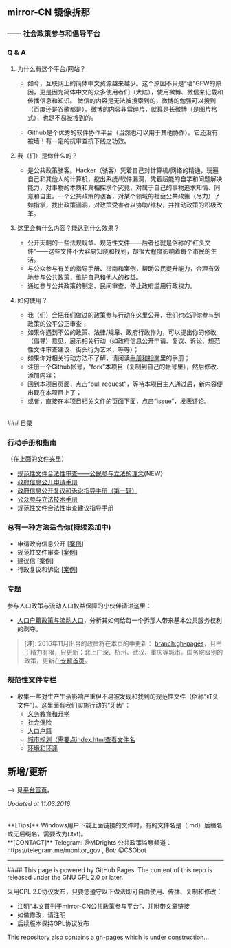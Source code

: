 ## mirror-CN 镜像拆那
### —— 社会政策参与和倡导平台

### Q & A

1. 为什么有这个平台/网站？
	+ 如今，互联网上的简体中文资源越来越少。这个原因不只是“墙”GFW的原因，更是因为简体中文的众多使用者们（大陆），使用微博、微信来记载和传播信息和知识。 微信的内容是无法被搜索到的，微博的勉强可以搜到（百度还是谷歌都是）。微博的内容非常碎片，就算是长微博（是图片格式），也是不易被搜到的。

	+ Github是个优秀的软件协作平台（当然也可以用于其他协作）。它还没有被墙！有一定的抗审查抗下线之功效。  

2. 我（们）是做什么的？
	+ 是公共政策骇客。Hacker（骇客）凭着自己对计算机/网络的精通，玩遍自己和其他人的计算机，挖出系统/软件漏洞，凭着超能的自学和问题解决能力，对事物的本质和真相探求个究竟，对属于自己的事物追求知情、同意和自主。一个公共政策的骇客，对某个领域的社会公共政策（尽力）了如指掌，找出政策漏洞，对政策受害者以协助/维权，并推动政策的积极改革。

3. 这里会有什么内容？能达到什么效果？
	+ 公开天朝的一些法规规章、规范性文件——后者也就是俗称的“红头文件”——这些文件不大容易知晓和找到，却很大程度影响着每个市民的生活。
	+ 与公众参与有关的指导手册、指南和案例，帮助公民提升能力，合理有效地参与公共政策，维护自己和他人的权益。 
	+ 通过参与公共政策的制定、民间审查，停止政府滥用行政权力。 

4. 如何使用？
	+ 我（们）会把我们做过的政策参与行动在这里公开，我们也欢迎你参与到政策的公平公正审查；
	+ 如果你遇到不公的政策、法律/规章、政府行政作为，可以提出你的修改（倡导）意见，展示相关行动（如政府信息公开申请、复议、诉讼、规范性文件审查建议、街头行为艺术，等等）；
	+ 如果你对相关行动方法不了解，请阅读[手册和指南](https://github.com/mdrights/mirror-CN/tree/master/%E6%89%8B%E5%86%8C%E5%92%8C%E6%8C%87%E5%8D%97)里的手册；
	+ 注册一个Github帐号，“fork”本项目（复制到自己的帐号里），然后修改、添加内容；
	+ 回到本项目页面，点击“pull request”，等待本项目主人通过后，新内容便出现在本项目上了；
	+ 或者，直接在本项目相关文件的页面下面，点击“issue”，发表评论。



<br>
### 目录
<br>

### 行动手册和指南  

（在上面的[文件夹](https://github.com/mdrights/mirror-CN/tree/master/%E6%89%8B%E5%86%8C%E5%92%8C%E6%8C%87%E5%8D%97)里）  
+ [规范性文件合法性审查——公民参与立法的理念](https://github.com/mdrights/mirror-CN/blob/master/%E6%89%8B%E5%86%8C%E5%92%8C%E6%8C%87%E5%8D%97/%E8%A7%84%E8%8C%83%E6%80%A7%E6%96%87%E4%BB%B6%E5%90%88%E6%B3%95%E6%80%A7%E5%AE%A1%E6%9F%A5%E7%9A%84%E6%96%B9%E6%B3%95%EF%BC%8D%E5%85%AC%E6%B0%91%E5%8F%82%E4%B8%8E%E7%AB%8B%E6%B3%95%E7%9A%84%E7%90%86%E5%BF%B5.pdf){NEW}
+ [政府信息公开申请手册](https://github.com/mdrights/mirror-CN/blob/master/%E6%89%8B%E5%86%8C%E5%92%8C%E6%8C%87%E5%8D%97/%E6%94%BF%E5%BA%9C%E4%BF%A1%E6%81%AF%E5%85%AC%E5%BC%80%E7%94%B3%E8%AF%B7%E6%89%8B%E5%86%8C.pdf)  
+ [政府信息公开复议和诉讼指导手册（第一辑）](https://github.com/mdrights/mirror-CN/blob/master/%E6%89%8B%E5%86%8C%E5%92%8C%E6%8C%87%E5%8D%97/%E6%94%BF%E5%BA%9C%E4%BF%A1%E6%81%AF%E5%85%AC%E5%BC%80%E5%A4%8D%E8%AE%AE%E4%B8%8E%E8%AF%89%E8%AE%BC%E6%8C%87%E5%AF%BC%E6%89%8B%E5%86%8C%EF%BC%88%E7%AC%AC%E4%B8%80%E8%BE%91%EF%BC%89.pdf)  
+ [公众参与立法技术手册](https://github.com/mdrights/mirror-CN/blob/master/%E6%89%8B%E5%86%8C%E5%92%8C%E6%8C%87%E5%8D%97/%E5%85%AC%E4%BC%97%E5%8F%82%E4%B8%8E%E7%AB%8B%E6%B3%95%E6%8A%80%E6%9C%AF%E6%89%8B%E5%86%8C%20pdf.pdf)  
+ [规范性文件合法性审查建议指导手册](https://github.com/mdrights/mirror-CN/blob/master/%E6%89%8B%E5%86%8C%E5%92%8C%E6%8C%87%E5%8D%97/%E8%A7%84%E8%8C%83%E6%80%A7%E6%96%87%E4%BB%B6%E5%90%88%E6%B3%95%E6%80%A7%E5%AE%A1%E6%9F%A5%E5%BB%BA%E8%AE%AE%E6%8C%87%E5%AF%BC%E6%89%8B%E5%86%8C.pdf)



### 总有一种方法适合你(持续添加中)

+ 申请政府信息公开  [[案例](https://github.com/mdrights/mirror-CN/tree/master/case%E6%A1%88%E4%BE%8B/OGIR%E7%94%B3%E8%AF%B7%E6%94%BF%E5%BA%9C%E4%BF%A1%E6%81%AF%E5%85%AC%E5%BC%80%E6%A1%88%E4%BE%8B)]
+ 规范性文件审查    [[案例](https://github.com/mdrights/mirror-CN/tree/master/case%E6%A1%88%E4%BE%8B/RLR%E8%A7%84%E8%8C%83%E6%80%A7%E6%96%87%E4%BB%B6%E5%AE%A1%E6%9F%A5)]
+ 建议信           [[案例](https://github.com/mdrights/mirror-CN/tree/master/case%E6%A1%88%E4%BE%8B/L%E5%BB%BA%E8%AE%AE%E4%BF%A1)]
+ 行政复议和诉讼    [[案例](https://github.com/mdrights/mirror-CN/tree/master/case%E6%A1%88%E4%BE%8B/AL%E8%A1%8C%E6%94%BF%E8%AF%89%E8%AE%BC)]


### 专题

参与人口政策与流动人口权益保障的小伙伴请进这里：
+ [人口户籍政策与流动人口](https://mdrights.github.io/mirror-CN/renkou/)，分析其如何给每一个拆那人带来基本公共服务权利的剥夺。  
> **[注]**: 2016年11月出台的政策将在本页的<local-policy>中更新：
[branch:gh-pages](https://github.com/mdrights/mirror-CN/tree/gh-pages/local-policy)，且由于精力有限，只更新：北上广深、杭州、武汉、重庆等城市。国务院级别的政策，更新在[专题首页](https://mdrights.github.io/mirror-CN/renkou/)。


### 规范性文件专栏
+ 收集一些对生产生活影响严重但不易被发现和找到的规范性文件（俗称“红头文件”）。这里面有我们实施行动的“牙齿”：  
	+ [义务教育和升学](https://github.com/mdrights/mirror-CN/tree/master/%E4%B8%93%E9%A2%98-%E4%B9%89%E5%8A%A1%E6%95%99%E8%82%B2%E4%B8%8E%E5%8D%87%E5%AD%A6)  
	+ [社会保险](https://github.com/mdrights/mirror-CN/tree/master/%E4%B8%93%E9%A2%98-%E7%A4%BE%E4%BC%9A%E4%BF%9D%E9%99%A9)
	+ [人口户籍](https://github.com/mdrights/mirror-CN/tree/master/%E4%B8%93%E9%A2%98-%E4%BA%BA%E5%8F%A3%E6%88%B7%E7%B1%8D)
	+ [城市规划（需要点index.html查看文件名](https://github.com/mdrights/mirror-CN/tree/master/%E4%B8%93%E9%A2%98-%E5%9F%8E%E5%B8%82%E8%A7%84%E5%88%92-%E5%9C%9F%E5%9C%B0%E6%88%BF%E4%BA%A7)
	+ [环境和环评](https://github.com/mdrights/mirror-CN/tree/master/%E4%B8%93%E9%A2%98-%E7%8E%AF%E5%A2%83%E4%B8%8E%E7%8E%AF%E8%AF%84)

## 新增/更新  

--> 见[平台首页](https://mdrights.github.io/mirror-CN/)。  

*Updated at 11.03.2016*

<br>
**[Tips]**  Windows用户下载上面链接的文件时，有的文件名是（.md）后缀名或无后缀名，需要改为(.txt)。

<br>
**[CONTACT]**   
Telegram: @MDrights  
公共政策监察频道：https://telegram.me/monitor_gov , Bot: @CSObot

<hr>
#### This page is powered by GitHub Pages. The content of this repo is released under the GNU GPL 2.0 or later. 

采用GPL 2.0协议发布，只要您遵守以下做法即可自由使用、传播、复制和修改：  

- 注明“本文首刊于mirror-CN公共政策参与平台”，并附带文章链接
- 如做修改，请注明  
- 后续版本保持GPL协议发布


This repository also contains a gh-pages which is under construction...
